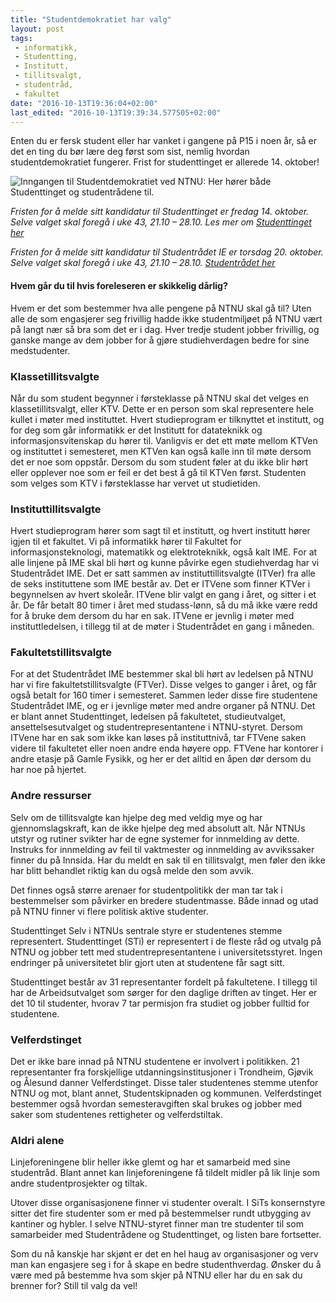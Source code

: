 ```yaml
---
title: "Studentdemokratiet har valg"
layout: post
tags: 
 - informatikk,
 - Studentting,
 - Institutt,
 - tillitsvalgt,
 - studentråd,
 - fakultet
date: "2016-10-13T19:36:04+02:00"
last_edited: "2016-10-13T19:39:34.577505+02:00"
---
```

Enten du er fersk student eller har vanket i gangene på P15 i noen år, så er det en ting du bør lære deg først som sist, nemlig hvordan studentdemokratiet fungerer. Frist for studenttinget er allerede 14. oktober!

![Inngangen til Studentdemokratiet ved NTNU: Her hører både Studenttinget og studentrådene til.](https://online.ntnu.no/media/images/responsive/86b60671-7673-4abd-8484-aaa492e149b9.jpeg)

*Fristen for å melde sitt kandidatur til Studenttinget er fredag 14. oktober. Selve valget skal foregå i uke 43, 21.10 – 28.10. Les mer om [Studenttinget her](http://www.studenttinget.no)*

*Fristen for å melde sitt kandidatur til Studentrådet IE er torsdag 20. oktober. Selve valget skal foregå i uke 43, 21.10 – 28.10. [Studentrådet her](https://ie.studentrad.no/index.php/2016/10/13/valg-av-fakultettillitsvalgte-for-aret-2017/)*

#### Hvem går du til hvis foreleseren er skikkelig dårlig?

Hvem er det som bestemmer hva alle pengene på NTNU skal gå til? Uten alle de som engasjerer seg frivillig hadde ikke studentmiljøet på NTNU vært på langt nær så bra som det er i dag. Hver tredje student jobber frivillig, og ganske mange av dem jobber for å gjøre studiehverdagen bedre for sine medstudenter.

### Klassetillitsvalgte

Når du som student begynner i førsteklasse på NTNU skal det velges en klassetillitsvalgt, eller KTV. Dette er en person som skal representere hele kullet i møter med instituttet. Hvert studieprogram er tilknyttet et institutt, og for deg som går informatikk er det Institutt for datateknikk og informasjonsvitenskap du hører til. Vanligvis er det ett møte mellom KTVen og instituttet i semesteret, men KTVen kan også kalle inn til møte dersom det er noe som oppstår. Dersom du som student føler at du ikke blir hørt eller opplever noe som er feil er det best å gå til KTVen først. Studenten som velges som KTV i førsteklasse har vervet ut studietiden.

### Instituttillitsvalgte

Hvert studieprogram hører som sagt til et institutt, og hvert institutt hører igjen til et fakultet. Vi på informatikk hører til Fakultet for informasjonsteknologi, matematikk og elektroteknikk, også kalt IME. For at alle linjene på IME skal bli hørt og kunne påvirke egen studiehverdag har vi Studentrådet IME. Det er satt sammen av instituttillitsvalgte (ITVer) fra alle de seks instituttene som IME består av. Det er ITVene som finner KTVer i begynnelsen av hvert skoleår. ITVene blir valgt en gang i året, og sitter i et år. De får betalt 80 timer i året med studass-lønn, så du må ikke være redd for å bruke dem dersom du har en sak. ITVene er jevnlig i møter med instituttledelsen, i tillegg til at de møter i Studentrådet en gang i måneden.

### Fakultetstillitsvalgte

For at det Studentrådet IME bestemmer skal bli hørt av ledelsen på NTNU har vi fire fakultetstillitsvalgte (FTVer). Disse velges to ganger i året, og får også betalt for 160 timer i semesteret. Sammen leder disse fire studentene Studentrådet IME, og er i jevnlige møter med andre organer på NTNU. Det er blant annet Studenttinget, ledelsen på fakultetet, studieutvalget, ansettelsesutvalget og studentrepresentantene i NTNU-styret. Dersom ITVene har en sak som ikke kan løses på instituttnivå, tar FTVene saken videre til fakultetet eller noen andre enda høyere opp. FTVene har kontorer i andre etasje på Gamle Fysikk, og her er det alltid en åpen dør dersom du har noe på hjertet.

### Andre ressurser

Selv om de tillitsvalgte kan hjelpe deg med veldig mye og har gjennomslagskraft, kan de ikke hjelpe deg med absolutt alt. Når NTNUs utstyr og rutiner svikter har de egne systemer for innmelding av dette. Instruks for innmelding av feil til vaktmester og innmelding av avvikssaker finner du på Innsida. Har du meldt en sak til en tillitsvalgt, men føler den ikke har blitt behandlet riktig kan du også melde den som avvik.

Det finnes også større arenaer for studentpolitikk der man tar tak i bestemmelser som påvirker en bredere studentmasse. Både innad og utad på NTNU finner vi flere politisk aktive studenter.

Studenttinget
Selv i NTNUs sentrale styre er studentenes stemme representert. Studenttinget (STi) er representert i de fleste råd og utvalg på NTNU og jobber tett med studentrepresentantene i universitetsstyret. Ingen endringer på universitetet blir gjort uten at studentene får sagt sitt.

Studenttinget  består av 31 representanter fordelt på fakultetene. I tillegg til har de Arbeidsutvalget som sørger for den daglige driften av tinget. Her er det 10 til studenter, hvorav 7 tar permisjon fra studiet og jobber fulltid for studentene.

### Velferdstinget

Det er ikke bare innad på NTNU studentene er involvert i politikken. 21 representanter fra forskjellige utdanningsinstitusjoner i Trondheim, Gjøvik og Ålesund danner Velferdstinget. Disse taler studentenes stemme utenfor NTNU og mot, blant annet, Studentskipnaden og kommunen. Velferdstinget bestemmer også hvordan semesteravgiften skal brukes og jobber med saker som studentenes rettigheter og velferdstiltak.

### Aldri alene

Linjeforeningene blir heller ikke glemt og har et samarbeid med sine studentråd. Blant annet kan linjeforeningene få tildelt midler på lik linje som andre studentprosjekter og tiltak.

Utover disse organisasjonene finner vi studenter overalt. I SiTs konsernstyre sitter det fire studenter som er med på bestemmelser rundt utbygging av kantiner og hybler. I selve NTNU-styret finner man tre studenter til som samarbeider med Studentrådene og Studenttinget, og listen bare fortsetter.

Som du nå kanskje har skjønt er det en hel haug av organisasjoner og verv man kan engasjere seg i for å skape en bedre studenthverdag. Ønsker du å være med på bestemme hva som skjer på NTNU eller har du en sak du brenner for? Still til valg da vel!
